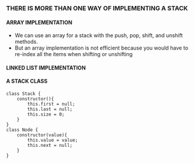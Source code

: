 ### THERE IS MORE THAN ONE WAY OF IMPLEMENTING A STACK
#### ARRAY IMPLEMENTATION
- We can use an array for a stack with the push, pop, shift, and unshift methods.
- But an array implementation is not efficient because you would have to re-index all the items when shifting or unshifting

#### LINKED LIST IMPLEMENTATION

#### A STACK CLASS
```
class Stack {
    constructor(){
        this.first = null;
        this.last = null;
        this.size = 0;
    }
}
class Node {
    constructor(value){
        this.value = value;
        this.next = null;
    }
}
```